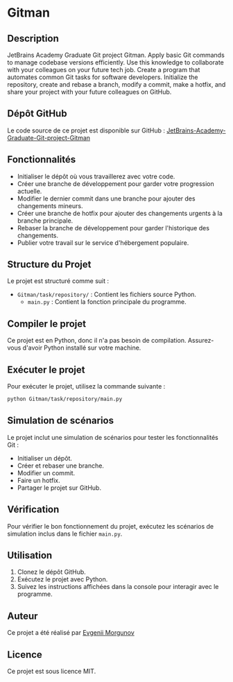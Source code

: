 # Gitman

## Description
JetBrains Academy Graduate Git project Gitman. Apply basic Git commands to manage codebase versions efficiently. Use this knowledge to collaborate with your colleagues on your future tech job. Create a program that automates common Git tasks for software developers. Initialize the repository, create and rebase a branch, modify a commit, make a hotfix, and share your project with your future colleagues on GitHub.

## Dépôt GitHub
Le code source de ce projet est disponible sur GitHub : [JetBrains-Academy-Graduate-Git-project-Gitman](https://github.com/MorgunovE/JetBrains-Academy-Graduate-Git-project-Gitman)

## Fonctionnalités
- Initialiser le dépôt où vous travaillerez avec votre code.
- Créer une branche de développement pour garder votre progression actuelle.
- Modifier le dernier commit dans une branche pour ajouter des changements mineurs.
- Créer une branche de hotfix pour ajouter des changements urgents à la branche principale.
- Rebaser la branche de développement pour garder l'historique des changements.
- Publier votre travail sur le service d'hébergement populaire.

## Structure du Projet
Le projet est structuré comme suit :
- `Gitman/task/repository/` : Contient les fichiers source Python.
  - `main.py` : Contient la fonction principale du programme.

## Compiler le projet
Ce projet est en Python, donc il n'a pas besoin de compilation. Assurez-vous d'avoir Python installé sur votre machine.

## Exécuter le projet
Pour exécuter le projet, utilisez la commande suivante :
```sh
python Gitman/task/repository/main.py
```

## Simulation de scénarios
Le projet inclut une simulation de scénarios pour tester les fonctionnalités Git :
- Initialiser un dépôt.
- Créer et rebaser une branche.
- Modifier un commit.
- Faire un hotfix.
- Partager le projet sur GitHub.

## Vérification
Pour vérifier le bon fonctionnement du projet, exécutez les scénarios de simulation inclus dans le fichier `main.py`.

## Utilisation
1. Clonez le dépôt GitHub.
2. Exécutez le projet avec Python.
3. Suivez les instructions affichées dans la console pour interagir avec le programme.

## Auteur
Ce projet a été réalisé par [Evgenii Morgunov](https://github.com/MorgunovE/)

## Licence
Ce projet est sous licence MIT.